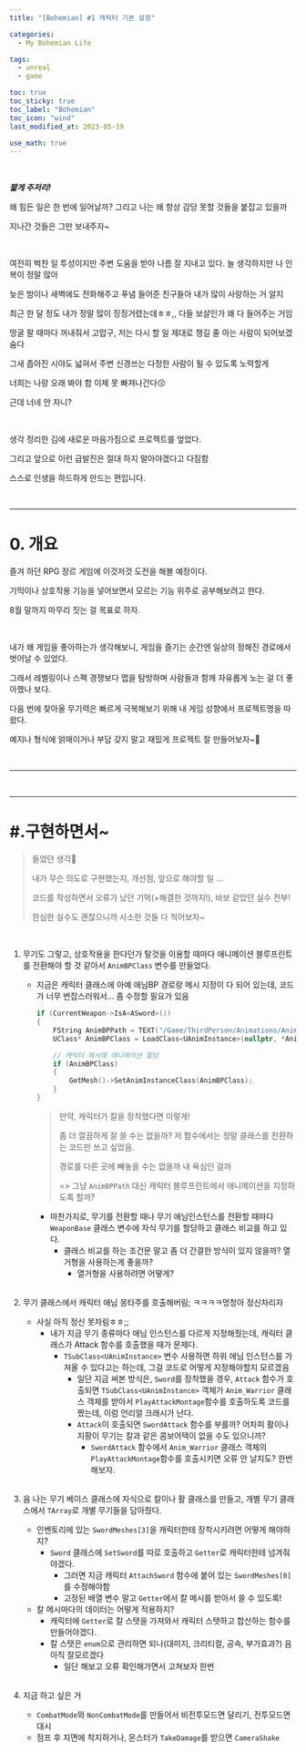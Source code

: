 ```yaml
---
title: "[Bohemian] #1 캐릭터 기본 설정"

categories:
  - My Bohemian Life

tags:
  - unreal
  - game

toc: true
toc_sticky: true
toc_label: "Bohemian"
toc_icon: "wind"
last_modified_at: 2023-05-19

use_math: true
---
```


<br>

***짧게 주저리!***

왜 힘든 일은 한 번에 일어날까? 그리고 나는 왜 항상 감당 못할 것들을 붙잡고 있을까

지나간 것들은 그만 보내주자~

<br>

여전히 벅찬 일 투성이지만 주변 도움을 받아 나름 잘 지내고 있다. 늘 생각하지만 나 인복이 정말 많아

늦은 밤이나 새벽에도 전화해주고 푸념 들어준 친구들아 내가 많이 사랑하는 거 알지

최근 한 달 정도 내가 정말 많이 징징거렸는데ㅎㅎ,, 다들 보살인가 왜 다 들어주는 거임

땅굴 팔 때마다 꺼내줘서 고맙구, 저는 다시 할 일 제대로 챙길 줄 아는 사람이 되어보겠숨다

그새 좁아진 시야도 넓혀서 주변 신경쓰는 다정한 사람이 될 수 있도록 노력할게

너희는 나랑 오래 봐야 함 이제 못 빠져나간다😗

근데 너네 안 자니?

<br>

생각 정리한 김에 새로운 마음가짐으로 프로젝트를 엎었다.

그리고 앞으로 이런 급발진은 절대 하지 말아야겠다고 다짐함

스스로 인생을 하드하게 만드는 편입니다.

<br>

---

# **0. 개요**

즐겨 하던 RPG 장르 게임에 이것저것 도전을 해볼 예정이다.

기믹이나 상호작용 기능을 넣어보면서 모르는 기능 위주로 공부해보려고 한다.

8월 말까지 마무리 짓는 걸 목표로 하자.

<br>

내가 왜 게임을 좋아하는가 생각해보니, 게임을 즐기는 순간엔 일상의 정해진 경로에서 벗어날 수 있었다.

그래서 레벨링이나 스펙 경쟁보다 맵을 탐방하며 사람들과 함께 자유롭게 노는 걸 더 좋아했나 보다.

다음 번에 찾아올 무기력은 빠르게 극복해보기 위해 내 게임 성향에서 프로젝트명을 따왔다.

예지나 형식에 얽매이거나 부담 갖지 말고 재밌게 프로젝트 잘 만들어보자~💪

<br>

---







<br>

---

# **#.구현하면서~**

>   들었던 생각🤭
>
>   내가 무슨 의도로 구현했는지, 개선점, 앞으로 해야할 일  ...
>
>   코드를 작성하면서 오류가 났던 기억(+해결한 것까지!), 바보 같았던 실수 전부!
>
>   한심한 실수도 괜찮으니까 사소한 것들 다 적어보자~ 

<br>

1.   무기도 그렇고, 상호작용을 한다던가 탈것을 이용할 때마다 애니메이션 블루프린트를 전환해야 할 것 같아서 `AnimBPClass` 변수를 만들었다.

     *   지금은 캐릭터 클래스에 아예 애님BP 경로랑 메시 지정이 다 되어 있는데, 코드가 너무 번잡스러워서... 좀 수정할 필요가 있음

         ```c++
         if (CurrentWeapon->IsA<ASword>())
         {
             FString AnimBPPath = TEXT("/Game/ThirdPerson/Animations/AnimBP_Warrior.AnimBP_Warrior_C");
             UClass* AnimBPClass = LoadClass<UAnimInstance>(nullptr, *AnimBPPath);
         
             // 캐릭터 메시에 애니메이션 할당
             if (AnimBPClass)
             {
                 GetMesh()->SetAnimInstanceClass(AnimBPClass);
             }
         }
         ```

         >   만약, 캐릭터가 칼을 장착했다면 이렇게!
         >
         >   좀 더 깔끔하게 잘 쓸 수는 없을까? 저 함수에서는 정말 클래스를 전환하는 코드만 쓰고 싶었음. 
         >
         >   경로를 다른 곳에 빼놓을 수는 없을까 내 욕심인 걸까
         >
         >   => 그냥 `AnimBPPath` 대신 캐릭터 블루프린트에서 애니메이션을 지정하도록 할까?
         
         *   마찬가지로, 무기를 전환할 때나 무기 애님인스턴스를 전환할 때마다 `WeaponBase` 클래스 변수에 자식 무기를 할당하고 클래스 비교를 하고 있다.
             *   클래스 비교를 하는 조건문 말고 좀 더 간결한 방식이 있지 않을까? 열거형을 사용하는게 좋을까?
                 *   열거형을 사용하려면 어떻게?

     <br>

2.   무기 클래스에서 캐릭터 애님 몽타주를 호출해버림; ㅋㅋㅋㅋ멍청아 정신차리자

     *   사실 아직 정신 못차림ㅎㅎ;;
         *   내가 지금 무기 종류마다 애님 인스턴스를 다르게 지정해줬는데, 캐릭터 클래스가 Attack 함수를 호출했을 때가 문제다.
             *   `TSubClass<UAnimInstance>` 변수 사용하면 하위 애님 인스턴스를 가져올 수 있다고는 하는데, 그걸 코드로 어떻게 지정해야할지 모르겠음
                 *   일단 지금 써본 방식은,  `Sword`를 장착했을 경우, `Attack` 함수가 호출되면 `TSubClass<UAnimInstance>`  객체가 `Anim_Warrior` 클래스 객체를 받아서 `PlayAttackMontage`함수를 호출하도록 코드를 짰는데, 이럼 언리얼 크래시가 난다.
                 *   `Attack`이 호출되면 `SwordAttack` 함수를 부를까? 어차피 활이나 지팡이 무기는 칼과 같은 콤보어택이 없을 수도 있으니까?
                     *   `SwordAttack` 함수에서  `Anim_Warrior` 클래스 객체의  `PlayAttackMontage`함수를 호출시키면 오류 안 날지도? 한번 해보자.

     <br>

3.   음 나는 무기 베이스 클래스에 자식으로 칼이나 활 클래스를 만들고, 개별 무기 클래스에서 `TArray`로 개별 무기들을 담아줬다.

     *   인벤토리에 있는 `SwordMeshes[3]`을  캐릭터한테 장착시키려면 어떻게 해야하지?
         *   `Sword` 클래스에 `SetSword`를 따로 호출하고 `Getter`로 캐릭터한테 넘겨줘야겠다. 
             *   그러면 지금 캐릭터 `AttachSword` 함수에 붙어 있는 `SwordMeshes[0]`를 수정해야함
             *   고정된 배열 변수 말고 `Getter`에서 칼 메시를 받아서 쓸 수 있도록!
     *   칼 메시마다의 데이터는 어떻게 적용하지?
         *   캐릭터에 `Getter`로 칼 스탯을 가져와서 캐릭터 스탯하고 합산하는 함수를 만들어야겠다.
         *   칼 스탯은 `enum`으로 관리하면 되나(대미지, 크리티컬, 공속, 부가효과?) 음 아직 잘모르겠다
             *   일단 해보고 오류 확인해가면서 고쳐보자 한번

     <br>

4.   지금 하고 싶은 거

     *   `CombatMode`와 `NonCombatMode`를 만들어서 비전투모드면 달리기, 전투모드면 대시
     *   점프 후 지면에 착지하거나, 몬스터가 `TakeDamage`를 받으면 `CameraShake`
